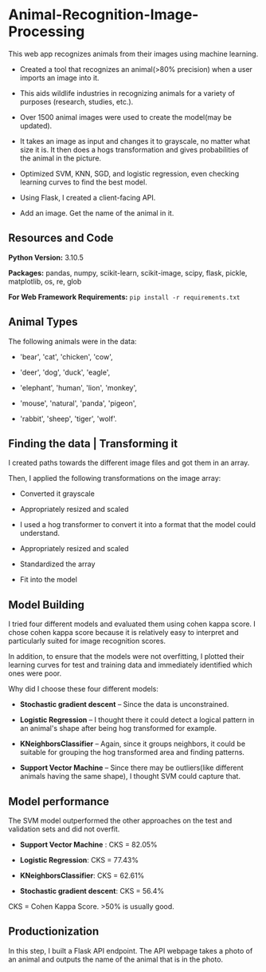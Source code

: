 # Animal-Recognition-Image-Processing

This web app recognizes animals from their images using machine learning.

- Created a tool that recognizes an animal(>80% precision) when a user imports an image into it.

- This aids wildlife industries in recognizing animals for a variety of purposes (research, studies, etc.).

- Over 1500 animal images were used to create the model(may be updated).

- It takes an image as input and changes it to grayscale, no matter what size it is. It then does a hogs transformation and gives probabilities of the animal in the picture.

- Optimized SVM, KNN, SGD, and logistic regression, even checking learning curves to find the best model.

- Using Flask, I created a client-facing API.

- Add an image. Get the name of the animal in it.

## Resources and Code

**Python Version:** 3.10.5

**Packages:** pandas, numpy, scikit-learn, scikit-image, scipy, flask, pickle, matplotlib, os, re, glob

**For Web Framework Requirements:** `pip install -r requirements.txt`

## Animal Types

The following animals were in the data:

- 'bear', 'cat', 'chicken', 'cow',

- 'deer', 'dog', 'duck', 'eagle',

- 'elephant', 'human', 'lion', 'monkey',

- 'mouse', 'natural', 'panda', 'pigeon',

- 'rabbit', 'sheep', 'tiger', 'wolf'.

## Finding the data | Transforming it

I created paths towards the different image files and got them in an array.

Then, I applied the following transformations on the image array:

- Converted it grayscale

- Appropriately resized and scaled

- I used a hog transformer to convert it into a format that the model could understand.

- Appropriately resized and scaled

- Standardized the array

- Fit into the model

## Model Building

I tried four different models and evaluated them using cohen kappa score. I chose cohen kappa score because it is relatively easy to interpret and particularly suited for image recognition scores.

In addition, to ensure that the models were not overfitting, I plotted their learning curves for test and training data and immediately identified which ones were poor.

Why did I choose these four different models:

- **Stochastic gradient descent** – Since the data is unconstrained.

- **Logistic Regression** – I thought there it could detect a logical pattern in an animal's shape after being hog transformed for example.

- **KNeighborsClassifier** – Again, since it groups neighbors, it could be suitable for grouping the hog transformed area and finding patterns.

- **Support Vector Machine** – Since there may be outliers(like different animals having the same shape), I thought SVM could capture that.

## Model performance

The SVM model outperformed the other approaches on the test and validation sets and did not overfit.

- **Support Vector Machine** : CKS = 82.05%

- **Logistic Regression**: CKS = 77.43%

- **KNeighborsClassifier**: CKS = 62.61%

- **Stochastic gradient descent**: CKS = 56.4%

CKS = Cohen Kappa Score. >50% is usually good.

## Productionization

In this step, I built a Flask API endpoint. The API webpage takes a photo of an animal and outputs the name of the animal that is in the photo.

